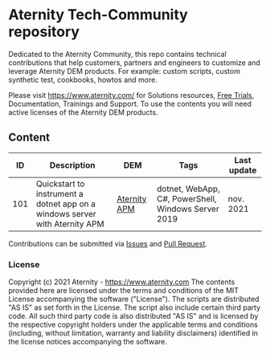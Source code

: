 # Aternity Tech-Community repository

Dedicated to the Aternity Community, this repo contains technical contributions that help customers, partners and engineers to customize and leverage Aternity DEM products.
For example: custom scripts, custom synthetic test, cookbooks, howtos and more.

Please visit https://www.aternity.com/ for Solutions resources, [Free Trials](https://www.aternity.com/free-trial/), Documentation, Trainings and Support. To use the contents you will need active licenses of the Aternity DEM products. 

## Content

| ID | Description | DEM | Tags | Last update |
| --- | --- | --- | --- | --- | 
| 101 | Quickstart to instrument a dotnet app on a windows server with Aternity APM | [Aternity APM](https://www.aternity.com/application-performance-monitoring/) | dotnet, WebApp, C#, PowerShell, Windows Server 2019 | nov. 2021 |

Contributions can be submitted via  [Issues](https://github.com/Aternity/Tech-Community/issues) and [Pull Request](https://github.com/Aternity/Tech-Community/pulls).

### License

Copyright (c) 2021 Aternity - https://www.aternity.com 
The contents provided here are licensed under the terms and conditions of the MIT License accompanying the software ("License"). The scripts are distributed "AS IS" as set forth in the License. The script also include certain third party code. All such third party code is also distributed "AS IS" and is licensed by the respective copyright holders under the applicable terms and conditions (including, without limitation, warranty and liability disclaimers) identified in the license notices accompanying the software.
